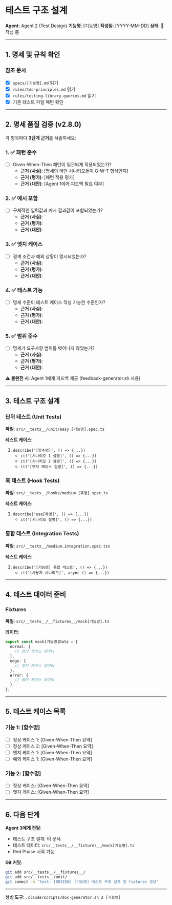 # 테스트 구조 설계

**Agent**: Agent 2 (Test Design)
**기능명**: [기능명]
**작성일**: [YYYY-MM-DD]
**상태**: 🚧 작성 중

---

## 1. 명세 및 규칙 확인

### 참조 문서

- [x] `specs/[기능명].md` 읽기
- [x] `rules/tdd-principles.md` 읽기
- [x] `rules/testing-library-queries.md` 읽기
- [x] 기존 테스트 파일 패턴 확인

---

## 2. 명세 품질 검증 (v2.8.0)

각 항목마다 **3단계 근거**를 서술하세요:

### 1. ✅ 패턴 준수

- [ ] Given-When-Then 패턴이 일관되게 적용되었는가?
  - **근거 (사실)**: [명세의 어떤 시나리오들이 G-W-T 형식인지]
  - **근거 (평가)**: [패턴 적용 평가]
  - **근거 (대안)**: [Agent 1에게 피드백 필요 여부]

### 2. ✅ 예시 포함

- [ ] 구체적인 입력값과 예시 결과값이 포함되었는가?
  - **근거 (사실)**:
  - **근거 (평가)**:
  - **근거 (대안)**:

### 3. ✅ 엣지 케이스

- [ ] 경계 조건과 예외 상황이 명시되었는가?
  - **근거 (사실)**:
  - **근거 (평가)**:
  - **근거 (대안)**:

### 4. ✅ 테스트 가능

- [ ] 명세 수준이 테스트 케이스 작성 가능한 수준인가?
  - **근거 (사실)**:
  - **근거 (평가)**:
  - **근거 (대안)**:

### 5. ✅ 범위 준수

- [ ] 명세가 요구사항 범위를 벗어나지 않았는가?
  - **근거 (사실)**:
  - **근거 (평가)**:
  - **근거 (대안)**:

**⚠️ 불완전 시**: Agent 1에게 피드백 제공 (feedback-generator.sh 사용)

---

## 3. 테스트 구조 설계

### 단위 테스트 (Unit Tests)

**파일**: `src/__tests__/unit/easy.[기능명].spec.ts`

**테스트 케이스**:

1. `describe('[함수명]', () => {...})`
   - `it('[시나리오 1 설명]', () => {...})`
   - `it('[시나리오 2 설명]', () => {...})`
   - `it('[엣지 케이스 설명]', () => {...})`

### 훅 테스트 (Hook Tests)

**파일**: `src/__tests__/hooks/medium.[훅명].spec.ts`

**테스트 케이스**:

1. `describe('use[훅명]', () => {...})`
   - `it('[시나리오 설명]', () => {...})`

### 통합 테스트 (Integration Tests)

**파일**: `src/__tests__/medium.integration.spec.tsx`

**테스트 케이스**:

1. `describe('[기능명] 통합 테스트', () => {...})`
   - `it('[사용자 시나리오]', async () => {...})`

---

## 4. 테스트 데이터 준비

### Fixtures

**파일**: `src/__tests__/__fixtures__/mock[기능명].ts`

**데이터**:

```typescript
export const mock[기능명]Data = {
  normal: {
    // 정상 케이스 데이터
  },
  edge: {
    // 엣지 케이스 데이터
  },
  error: {
    // 에러 케이스 데이터
  }
};
```

---

## 5. 테스트 케이스 목록

### 기능 1: [함수명]

- [ ] 정상 케이스 1: [Given-When-Then 요약]
- [ ] 정상 케이스 2: [Given-When-Then 요약]
- [ ] 엣지 케이스 1: [Given-When-Then 요약]
- [ ] 예외 케이스 1: [Given-When-Then 요약]

### 기능 2: [함수명]

- [ ] 정상 케이스: [Given-When-Then 요약]
- [ ] 엣지 케이스: [Given-When-Then 요약]

---

## 6. 다음 단계

**Agent 3에게 전달**:

- 테스트 구조 설계: 이 문서
- 테스트 데이터: `src/__tests__/__fixtures__/mock[기능명].ts`
- Red Phase 시작 가능

**Git 커밋**:

```bash
git add src/__tests__/__fixtures__/
git add src/__tests__/unit/
git commit -m "test: [DESIGN] [기능명] 테스트 구조 설계 및 fixtures 생성"
```

---

**생성 도구**: `.claude/scripts/doc-generator.sh 2 [기능명]`
